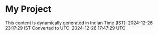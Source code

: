 # My Project

This content is dynamically generated in Indian Time (IST): 2024-12-26 23:17:29 IST
Converted to UTC: 2024-12-26 17:47:29 UTC
